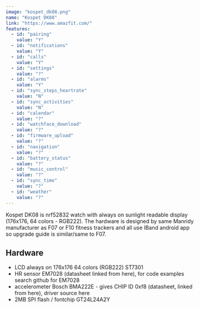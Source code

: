```yaml
---
image: "kospet_dk08.png"
name: "Kospet DK08"
link: "https://www.amazfit.com/"
features:
  - id: "pairing"
    value: "Y"
  - id: "notifications"
    value: "Y"
  - id: "calls"
    value: "Y"
  - id: "settings"
    value: "?"
  - id: "alarms"
    value: "Y"
  - id: "sync_steps_heartrate"
    value: "N"
  - id: "sync_activities"
    value: "N"
  - id: "calendar"
    value: "?"
  - id: "watchface_download"
    value: "?"
  - id: "firmware_upload"
    value: "?"
  - id: "navigation"
    value: "?"
  - id: "battery_status"
    value: "?"
  - id: "music_control"
    value: "?"
  - id: "sync_time"
    value: "?"
  - id: "weather"
    value: "?"
---
```


Kospet DK08 is nrf52832 watch with always on sunlight readable display (176x176, 64 colors - RGB222).
The hardware is designed by same Manridy manufacturer as F07 or F10 fitness trackers and all use
IBand android app so upgrade guide is similar/same to F07.

## Hardware

* LCD always on 176x176 64 colors (RGB222) ST7301
* HR sensor EM7028 (datasheet linked from here), for code examples search github for EM7028
* accelerometer Bosch BMA222E - gives CHIP ID 0xf8 (datasheet, linked from here), driver source here
* 2MB SPI flash / fontchip GT24L24A2Y
